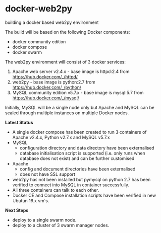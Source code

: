 # docker-web2py
building a docker based web2py environment

The build will be based on the following Docker components:
- docker community edition
- docker compose
- docker swarm

The web2py environment will consist of 3 docker services:
1. Apache web server v2.4.x - base image is httpd:2.4 from https://hub.docker.com/_/httpd/ 
1. web2py - base image is python:2.7 from https://hub.docker.com/_/python/
1. MySQL community edition v5.7.x - base image is mysql:5.7 from https://hub.docker.com/_/mysql/

Initially, MySQL will be a single node only but Apache and MySQL can be scaled through multiple instances on multiple Docker nodes.

**Latest Status**
* A single docker compose has been created to run 3 containers of Apache v2.4.x, Python v2.7.x and MySQL v5.7.x
* MySQL
  * configuration directory and data directory have been externalised
  * database initialisation script is supported (i.e. only runs when database does not exist) and can be further customised 
* Apache
  * config and document directories have been externalised
  * does not have SSL support
* web2py has not been installed but pymysql on python 2.7 has been verified to connect into MySQL in container successfully.
* All three containers can talk to each other. 
* Docker CE and Compose installation scripts have been verified in new Ubutun 16.x vm's. 

**Next Steps**
* deploy to a single swarm node.
* deploy to a cluster of 3 swarm manager nodes.
